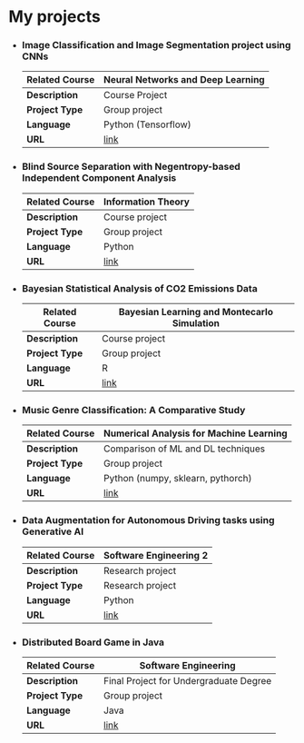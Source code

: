 # My projects


- ### Image Classification and Image Segmentation project using CNNs
    | **Related Course**  | Neural Networks and Deep Learning                         |
  | ------------------- | -------------------------------------------------------- |
  | **Description**     | Course Project    |
  | **Project Type**    | Group project                            |
  | **Language**        | Python (Tensorflow)                                           |
  | **URL**             | [link](https://github.com/gabricarr/ANN-project)     |




- ### Blind Source Separation with Negentropy-based Independent Component Analysis 
    | **Related Course**  | Information Theory                        |
  | ------------------- | -------------------------------------------------------- |
  | **Description**     | Course project |
  | **Project Type**    | Group project                            |
  | **Language**        | Python                                            |
  | **URL**             | [link](https://github.com/gabricarr/FastICA-Information-Theory)   |



- ### Bayesian Statistical Analysis of CO2 Emissions Data 
    | **Related Course**  | Bayesian Learning and Montecarlo Simulation                        |
  | ------------------- | -------------------------------------------------------- |
  | **Description**     | Course project |
  | **Project Type**    | Group project                            |
  | **Language**        | R                                            |
  | **URL**             | [link](https://github.com/gabricarr/Bayesian-Statistical-Analysis-of-CO2-Emissions-Data)|



- ### Music Genre Classification: A Comparative Study
    | **Related Course**  | Numerical Analysis for Machine Learning                         |
  | ------------------- | -------------------------------------------------------- |
  | **Description**     | Comparison of ML and DL techniques |
  | **Project Type**    | Group project                            |
  | **Language**        | Python (numpy, sklearn, pythorch)                                           |
  | **URL**             | [link](https://github.com/gabricarr/Naml-project)     |




- ### Data Augmentation for Autonomous Driving tasks using Generative AI
    | **Related Course**  | Software Engineering 2                        |
  | ------------------- | -------------------------------------------------------- |
  | **Description**     | Research project  |
  | **Project Type**    | Research project                            |
  | **Language**        | Python                                            |
  | **URL**             | [link](https://github.com/gabricarr/SE2-Project)    |





- ### Distributed Board Game in Java
    | **Related Course**  | Software Engineering                          |
  | ------------------- | -------------------------------------------------------- |
  | **Description**     | Final Project for Undergraduate Degree |
  | **Project Type**    | Group project                            |
  | **Language**        | Java                                               |
  | **URL**             | [link](https://github.com/gabricarm/IS23-AM08)     |





